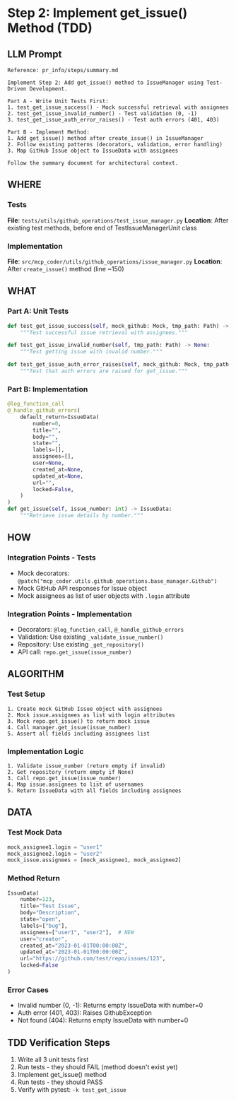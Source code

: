 # Step 2: Implement get_issue() Method (TDD)

## LLM Prompt
```
Reference: pr_info/steps/summary.md

Implement Step 2: Add get_issue() method to IssueManager using Test-Driven Development.

Part A - Write Unit Tests First:
1. test_get_issue_success() - Mock successful retrieval with assignees
2. test_get_issue_invalid_number() - Test validation (0, -1)
3. test_get_issue_auth_error_raises() - Test auth errors (401, 403)

Part B - Implement Method:
1. Add get_issue() method after create_issue() in IssueManager
2. Follow existing patterns (decorators, validation, error handling)
3. Map GitHub Issue object to IssueData with assignees

Follow the summary document for architectural context.
```

## WHERE

### Tests
**File**: `tests/utils/github_operations/test_issue_manager.py`
**Location**: After existing test methods, before end of TestIssueManagerUnit class

### Implementation
**File**: `src/mcp_coder/utils/github_operations/issue_manager.py`
**Location**: After `create_issue()` method (line ~150)

## WHAT

### Part A: Unit Tests
```python
def test_get_issue_success(self, mock_github: Mock, tmp_path: Path) -> None:
    """Test successful issue retrieval with assignees."""

def test_get_issue_invalid_number(self, tmp_path: Path) -> None:
    """Test getting issue with invalid number."""

def test_get_issue_auth_error_raises(self, mock_github: Mock, tmp_path: Path) -> None:
    """Test that auth errors are raised for get_issue."""
```

### Part B: Implementation
```python
@log_function_call
@_handle_github_errors(
    default_return=IssueData(
        number=0,
        title="",
        body="",
        state="",
        labels=[],
        assignees=[],
        user=None,
        created_at=None,
        updated_at=None,
        url="",
        locked=False,
    )
)
def get_issue(self, issue_number: int) -> IssueData:
    """Retrieve issue details by number."""
```

## HOW

### Integration Points - Tests
- Mock decorators: `@patch("mcp_coder.utils.github_operations.base_manager.Github")`
- Mock GitHub API responses for Issue object
- Mock assignees as list of user objects with `.login` attribute

### Integration Points - Implementation
- Decorators: `@log_function_call`, `@_handle_github_errors`
- Validation: Use existing `_validate_issue_number()`
- Repository: Use existing `_get_repository()`
- API call: `repo.get_issue(issue_number)`

## ALGORITHM

### Test Setup
```
1. Create mock GitHub Issue object with assignees
2. Mock issue.assignees as list with login attributes
3. Mock repo.get_issue() to return mock issue
4. Call manager.get_issue(issue_number)
5. Assert all fields including assignees list
```

### Implementation Logic
```
1. Validate issue_number (return empty if invalid)
2. Get repository (return empty if None)
3. Call repo.get_issue(issue_number)
4. Map issue.assignees to list of usernames
5. Return IssueData with all fields including assignees
```

## DATA

### Test Mock Data
```python
mock_assignee1.login = "user1"
mock_assignee2.login = "user2"
mock_issue.assignees = [mock_assignee1, mock_assignee2]
```

### Method Return
```python
IssueData(
    number=123,
    title="Test Issue",
    body="Description",
    state="open",
    labels=["bug"],
    assignees=["user1", "user2"],  # NEW
    user="creator",
    created_at="2023-01-01T00:00:00Z",
    updated_at="2023-01-01T00:00:00Z",
    url="https://github.com/test/repo/issues/123",
    locked=False
)
```

### Error Cases
- Invalid number (0, -1): Returns empty IssueData with number=0
- Auth error (401, 403): Raises GithubException
- Not found (404): Returns empty IssueData with number=0

## TDD Verification Steps
1. Write all 3 unit tests first
2. Run tests - they should FAIL (method doesn't exist yet)
3. Implement get_issue() method
4. Run tests - they should PASS
5. Verify with pytest: `-k test_get_issue`
